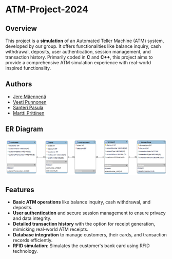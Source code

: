 # ATM-Project-2024

## Overview
This project is a **simulation** of an Automated Teller Machine (ATM) system, developed by our group. It offers functionalities like balance inquiry, cash withdrawal, deposits, user authentication, session management, and transaction history. Primarily coded in **C** and **C++**, this project aims to provide a comprehensive ATM simulation experience with real-world inspired functionality.

## Authors
- [Jere Mäennenä](https://github.com/maennenajere)
- [Veeti Punnonen](https://github.com/SheIITear)
- [Santeri Pasula](https://github.com/santeripas)
- [Martti Prittinen](https://github.com/MarttiPrittinen)

## ER Diagram
![ER Diagram](https://github.com/maennenajere/ATM-Project-2024/blob/main/ER-Kaavio.png)

## Features
- **Basic ATM operations** like balance inquiry, cash withdrawal, and deposits.
- **User authentication** and secure session management to ensure privacy and data integrity.
- **Detailed transaction history** with the option for receipt generation, mimicking real-world ATM receipts.
- **Database integration** to manage customers, their cards, and transaction records efficiently.
- **RFID simulation**: Simulates the customer's bank card using RFID technology.
